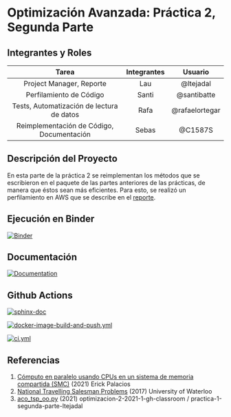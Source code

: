 # Optimización Avanzada: Práctica 2, Segunda Parte

## Integrantes y Roles

|Tarea | Integrantes | Usuario |
|:---:|:---:|:---:|
|Project Manager, Reporte|Lau|@ltejadal|
|Perfilamiento de Código|Santi|@santibatte|
|Tests, Automatización de lectura de datos|Rafa|@rafaelortegar |
|Reimplementación de Código, Documentación|Sebas|@C1587S|


## Descripción del Proyecto

 En esta parte de la práctica 2 se reimplementan los métodos que se escribieron en el paquete de las partes anteriores de las prácticas, de manera que éstos sean más eficientes. Para esto, se realizó un perfilamiento en AWS que se describe en el [reporte](añadirliga).

## Ejecución en Binder

[![Binder](https://mybinder.org/badge_logo.svg)](https://mybinder.org/v2/gh/optimizacion-2-2021-1-gh-classroom/practica-2-segunda-parte-ltejadal/main?urlpath=lab)

## Documentación

[![Documentation](https://img.shields.io/static/v1.svg?label=Documentation%20ACO-TSP&message=v1&color=blue)](https://optimizacion-2-2021-1-gh-classroom.github.io/practica-1-segunda-parte-ltejadal/)

## Github Actions

[![sphinx-doc](https://github.com/optimizacion-2-2021-1-gh-classroom/practica-1-segunda-parte-ltejadal/actions/workflows/sphinx-doc.yml/badge.svg)](https://github.com/optimizacion-2-2021-1-gh-classroom/practica-1-segunda-parte-ltejadal/actions)

[![docker-image-build-and-push.yml](https://github.com/optimizacion-2-2021-1-gh-classroom/practica-1-segunda-parte-ltejadal/actions/workflows/docker-image-build-and-push.yml/badge.svg)](https://github.com/optimizacion-2-2021-1-gh-classroom/practica-1-segunda-parte-ltejadal/actions)

[![ci.yml](https://github.com/optimizacion-2-2021-1-gh-classroom/practica-1-segunda-parte-ltejadal/actions/workflows/ci.yml/badge.svg)](https://github.com/optimizacion-2-2021-1-gh-classroom/practica-1-segunda-parte-ltejadal/actions)


## Referencias

1. [Cómputo en paralelo usando CPUs en un sistema de memoria compartida (SMC)](https://itam-ds.github.io/analisis-numerico-computo-cientifico/V.optimizacion_de_codigo/5.4/Computo_en_paralelo_usando_CPUS_en_SMC.html#multiprocessing) (2021) Erick Palacios
2. [National Travelling Salesman Problems](https://www.math.uwaterloo.ca/tsp/world/countries.html) (2017) University of Waterloo
3. [aco_tsp_oo.py](https://github.com/optimizacion-2-2021-1-gh-classroom/practica-1-segunda-parte-ltejadal/blob/main/src/ant_colony/aco_tsp_oo.py) (2021) optimizacion-2-2021-1-gh-classroom
/
practica-1-segunda-parte-ltejadal

